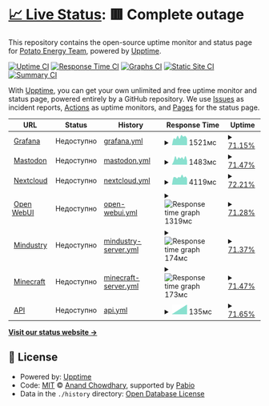 # [📈 Live Status](https://status.potatoenergy.ru): <!--live status--> **🟥 Complete outage**

This repository contains the open-source uptime monitor and status page for [Potato Energy Team](https://potatoenergy.ru/), powered by [Upptime](https://github.com/upptime/upptime).

[![Uptime CI](https://github.com/potatoenergy/status/workflows/Uptime%20CI/badge.svg)](https://github.com/potatoenergy/status/actions?query=workflow%3A%22Uptime+CI%22)
[![Response Time CI](https://github.com/potatoenergy/status/workflows/Response%20Time%20CI/badge.svg)](https://github.com/potatoenergy/status/actions?query=workflow%3A%22Response+Time+CI%22)
[![Graphs CI](https://github.com/potatoenergy/status/workflows/Graphs%20CI/badge.svg)](https://github.com/potatoenergy/status/actions?query=workflow%3A%22Graphs+CI%22)
[![Static Site CI](https://github.com/potatoenergy/status/workflows/Static%20Site%20CI/badge.svg)](https://github.com/potatoenergy/status/actions?query=workflow%3A%22Static+Site+CI%22)
[![Summary CI](https://github.com/potatoenergy/status/workflows/Summary%20CI/badge.svg)](https://github.com/potatoenergy/status/actions?query=workflow%3A%22Summary+CI%22)

With [Upptime](https://upptime.js.org), you can get your own unlimited and free uptime monitor and status page, powered entirely by a GitHub repository. We use [Issues](https://github.com/potatoenergy/status/issues) as incident reports, [Actions](https://github.com/potatoenergy/status/actions) as uptime monitors, and [Pages](https://status.potatoenergy.ru) for the status page.

<!--start: status pages-->
<!-- This summary is generated by Upptime (https://github.com/upptime/upptime) -->
<!-- Do not edit this manually, your changes will be overwritten -->
<!-- prettier-ignore -->
| URL | Status | History | Response Time | Uptime |
| --- | ------ | ------- | ------------- | ------ |
| <img alt="" src="https://icons.duckduckgo.com/ip3/grafana.potatoenergy.ru.ico" height="13"> [Grafana](https://grafana.potatoenergy.ru/api/health) | Недоступно | [grafana.yml](https://github.com/potatoenergy/status/commits/HEAD/history/grafana.yml) | <details><summary><img alt="Response time graph" src="./graphs/grafana/response-time-week.png" height="20"> 1521мс</summary><br><a href="https://status.potatoenergy.ru/history/grafana"><img alt="Response time 1521" src="https://img.shields.io/endpoint?url=https%3A%2F%2Fraw.githubusercontent.com%2Fpotatoenergy%2Fstatus%2FHEAD%2Fapi%2Fgrafana%2Fresponse-time.json"></a><br><a href="https://status.potatoenergy.ru/history/grafana"><img alt="24-hour response time 1345" src="https://img.shields.io/endpoint?url=https%3A%2F%2Fraw.githubusercontent.com%2Fpotatoenergy%2Fstatus%2FHEAD%2Fapi%2Fgrafana%2Fresponse-time-day.json"></a><br><a href="https://status.potatoenergy.ru/history/grafana"><img alt="7-day response time 1521" src="https://img.shields.io/endpoint?url=https%3A%2F%2Fraw.githubusercontent.com%2Fpotatoenergy%2Fstatus%2FHEAD%2Fapi%2Fgrafana%2Fresponse-time-week.json"></a><br><a href="https://status.potatoenergy.ru/history/grafana"><img alt="30-day response time 1521" src="https://img.shields.io/endpoint?url=https%3A%2F%2Fraw.githubusercontent.com%2Fpotatoenergy%2Fstatus%2FHEAD%2Fapi%2Fgrafana%2Fresponse-time-month.json"></a><br><a href="https://status.potatoenergy.ru/history/grafana"><img alt="1-year response time 1521" src="https://img.shields.io/endpoint?url=https%3A%2F%2Fraw.githubusercontent.com%2Fpotatoenergy%2Fstatus%2FHEAD%2Fapi%2Fgrafana%2Fresponse-time-year.json"></a></details> | <details><summary><a href="https://status.potatoenergy.ru/history/grafana">71.15%</a></summary><a href="https://status.potatoenergy.ru/history/grafana"><img alt="All-time uptime 71.15%" src="https://img.shields.io/endpoint?url=https%3A%2F%2Fraw.githubusercontent.com%2Fpotatoenergy%2Fstatus%2FHEAD%2Fapi%2Fgrafana%2Fuptime.json"></a><br><a href="https://status.potatoenergy.ru/history/grafana"><img alt="24-hour uptime 66.03%" src="https://img.shields.io/endpoint?url=https%3A%2F%2Fraw.githubusercontent.com%2Fpotatoenergy%2Fstatus%2FHEAD%2Fapi%2Fgrafana%2Fuptime-day.json"></a><br><a href="https://status.potatoenergy.ru/history/grafana"><img alt="7-day uptime 71.15%" src="https://img.shields.io/endpoint?url=https%3A%2F%2Fraw.githubusercontent.com%2Fpotatoenergy%2Fstatus%2FHEAD%2Fapi%2Fgrafana%2Fuptime-week.json"></a><br><a href="https://status.potatoenergy.ru/history/grafana"><img alt="30-day uptime 71.15%" src="https://img.shields.io/endpoint?url=https%3A%2F%2Fraw.githubusercontent.com%2Fpotatoenergy%2Fstatus%2FHEAD%2Fapi%2Fgrafana%2Fuptime-month.json"></a><br><a href="https://status.potatoenergy.ru/history/grafana"><img alt="1-year uptime 71.15%" src="https://img.shields.io/endpoint?url=https%3A%2F%2Fraw.githubusercontent.com%2Fpotatoenergy%2Fstatus%2FHEAD%2Fapi%2Fgrafana%2Fuptime-year.json"></a></details>
| <img alt="" src="https://icons.duckduckgo.com/ip3/social.potatoenergy.ru.ico" height="13"> [Mastodon](https://social.potatoenergy.ru/health) | Недоступно | [mastodon.yml](https://github.com/potatoenergy/status/commits/HEAD/history/mastodon.yml) | <details><summary><img alt="Response time graph" src="./graphs/mastodon/response-time-week.png" height="20"> 1483мс</summary><br><a href="https://status.potatoenergy.ru/history/mastodon"><img alt="Response time 1483" src="https://img.shields.io/endpoint?url=https%3A%2F%2Fraw.githubusercontent.com%2Fpotatoenergy%2Fstatus%2FHEAD%2Fapi%2Fmastodon%2Fresponse-time.json"></a><br><a href="https://status.potatoenergy.ru/history/mastodon"><img alt="24-hour response time 1352" src="https://img.shields.io/endpoint?url=https%3A%2F%2Fraw.githubusercontent.com%2Fpotatoenergy%2Fstatus%2FHEAD%2Fapi%2Fmastodon%2Fresponse-time-day.json"></a><br><a href="https://status.potatoenergy.ru/history/mastodon"><img alt="7-day response time 1483" src="https://img.shields.io/endpoint?url=https%3A%2F%2Fraw.githubusercontent.com%2Fpotatoenergy%2Fstatus%2FHEAD%2Fapi%2Fmastodon%2Fresponse-time-week.json"></a><br><a href="https://status.potatoenergy.ru/history/mastodon"><img alt="30-day response time 1483" src="https://img.shields.io/endpoint?url=https%3A%2F%2Fraw.githubusercontent.com%2Fpotatoenergy%2Fstatus%2FHEAD%2Fapi%2Fmastodon%2Fresponse-time-month.json"></a><br><a href="https://status.potatoenergy.ru/history/mastodon"><img alt="1-year response time 1483" src="https://img.shields.io/endpoint?url=https%3A%2F%2Fraw.githubusercontent.com%2Fpotatoenergy%2Fstatus%2FHEAD%2Fapi%2Fmastodon%2Fresponse-time-year.json"></a></details> | <details><summary><a href="https://status.potatoenergy.ru/history/mastodon">71.47%</a></summary><a href="https://status.potatoenergy.ru/history/mastodon"><img alt="All-time uptime 71.47%" src="https://img.shields.io/endpoint?url=https%3A%2F%2Fraw.githubusercontent.com%2Fpotatoenergy%2Fstatus%2FHEAD%2Fapi%2Fmastodon%2Fuptime.json"></a><br><a href="https://status.potatoenergy.ru/history/mastodon"><img alt="24-hour uptime 66.06%" src="https://img.shields.io/endpoint?url=https%3A%2F%2Fraw.githubusercontent.com%2Fpotatoenergy%2Fstatus%2FHEAD%2Fapi%2Fmastodon%2Fuptime-day.json"></a><br><a href="https://status.potatoenergy.ru/history/mastodon"><img alt="7-day uptime 71.47%" src="https://img.shields.io/endpoint?url=https%3A%2F%2Fraw.githubusercontent.com%2Fpotatoenergy%2Fstatus%2FHEAD%2Fapi%2Fmastodon%2Fuptime-week.json"></a><br><a href="https://status.potatoenergy.ru/history/mastodon"><img alt="30-day uptime 71.47%" src="https://img.shields.io/endpoint?url=https%3A%2F%2Fraw.githubusercontent.com%2Fpotatoenergy%2Fstatus%2FHEAD%2Fapi%2Fmastodon%2Fuptime-month.json"></a><br><a href="https://status.potatoenergy.ru/history/mastodon"><img alt="1-year uptime 71.47%" src="https://img.shields.io/endpoint?url=https%3A%2F%2Fraw.githubusercontent.com%2Fpotatoenergy%2Fstatus%2FHEAD%2Fapi%2Fmastodon%2Fuptime-year.json"></a></details>
| <img alt="" src="https://icons.duckduckgo.com/ip3/cloud.potatoenergy.ru.ico" height="13"> [Nextcloud](https://cloud.potatoenergy.ru/login) | Недоступно | [nextcloud.yml](https://github.com/potatoenergy/status/commits/HEAD/history/nextcloud.yml) | <details><summary><img alt="Response time graph" src="./graphs/nextcloud/response-time-week.png" height="20"> 4119мс</summary><br><a href="https://status.potatoenergy.ru/history/nextcloud"><img alt="Response time 4119" src="https://img.shields.io/endpoint?url=https%3A%2F%2Fraw.githubusercontent.com%2Fpotatoenergy%2Fstatus%2FHEAD%2Fapi%2Fnextcloud%2Fresponse-time.json"></a><br><a href="https://status.potatoenergy.ru/history/nextcloud"><img alt="24-hour response time 8011" src="https://img.shields.io/endpoint?url=https%3A%2F%2Fraw.githubusercontent.com%2Fpotatoenergy%2Fstatus%2FHEAD%2Fapi%2Fnextcloud%2Fresponse-time-day.json"></a><br><a href="https://status.potatoenergy.ru/history/nextcloud"><img alt="7-day response time 4119" src="https://img.shields.io/endpoint?url=https%3A%2F%2Fraw.githubusercontent.com%2Fpotatoenergy%2Fstatus%2FHEAD%2Fapi%2Fnextcloud%2Fresponse-time-week.json"></a><br><a href="https://status.potatoenergy.ru/history/nextcloud"><img alt="30-day response time 4119" src="https://img.shields.io/endpoint?url=https%3A%2F%2Fraw.githubusercontent.com%2Fpotatoenergy%2Fstatus%2FHEAD%2Fapi%2Fnextcloud%2Fresponse-time-month.json"></a><br><a href="https://status.potatoenergy.ru/history/nextcloud"><img alt="1-year response time 4119" src="https://img.shields.io/endpoint?url=https%3A%2F%2Fraw.githubusercontent.com%2Fpotatoenergy%2Fstatus%2FHEAD%2Fapi%2Fnextcloud%2Fresponse-time-year.json"></a></details> | <details><summary><a href="https://status.potatoenergy.ru/history/nextcloud">72.21%</a></summary><a href="https://status.potatoenergy.ru/history/nextcloud"><img alt="All-time uptime 72.21%" src="https://img.shields.io/endpoint?url=https%3A%2F%2Fraw.githubusercontent.com%2Fpotatoenergy%2Fstatus%2FHEAD%2Fapi%2Fnextcloud%2Fuptime.json"></a><br><a href="https://status.potatoenergy.ru/history/nextcloud"><img alt="24-hour uptime 67.35%" src="https://img.shields.io/endpoint?url=https%3A%2F%2Fraw.githubusercontent.com%2Fpotatoenergy%2Fstatus%2FHEAD%2Fapi%2Fnextcloud%2Fuptime-day.json"></a><br><a href="https://status.potatoenergy.ru/history/nextcloud"><img alt="7-day uptime 72.21%" src="https://img.shields.io/endpoint?url=https%3A%2F%2Fraw.githubusercontent.com%2Fpotatoenergy%2Fstatus%2FHEAD%2Fapi%2Fnextcloud%2Fuptime-week.json"></a><br><a href="https://status.potatoenergy.ru/history/nextcloud"><img alt="30-day uptime 72.21%" src="https://img.shields.io/endpoint?url=https%3A%2F%2Fraw.githubusercontent.com%2Fpotatoenergy%2Fstatus%2FHEAD%2Fapi%2Fnextcloud%2Fuptime-month.json"></a><br><a href="https://status.potatoenergy.ru/history/nextcloud"><img alt="1-year uptime 72.21%" src="https://img.shields.io/endpoint?url=https%3A%2F%2Fraw.githubusercontent.com%2Fpotatoenergy%2Fstatus%2FHEAD%2Fapi%2Fnextcloud%2Fuptime-year.json"></a></details>
| <img alt="" src="https://icons.duckduckgo.com/ip3/chat.potatoenergy.ru.ico" height="13"> [Open WebUI](https://chat.potatoenergy.ru/health) | Недоступно | [open-webui.yml](https://github.com/potatoenergy/status/commits/HEAD/history/open-webui.yml) | <details><summary><img alt="Response time graph" src="./graphs/open-webui/response-time-week.png" height="20"> 1319мс</summary><br><a href="https://status.potatoenergy.ru/history/open-webui"><img alt="Response time 1319" src="https://img.shields.io/endpoint?url=https%3A%2F%2Fraw.githubusercontent.com%2Fpotatoenergy%2Fstatus%2FHEAD%2Fapi%2Fopen-webui%2Fresponse-time.json"></a><br><a href="https://status.potatoenergy.ru/history/open-webui"><img alt="24-hour response time 1696" src="https://img.shields.io/endpoint?url=https%3A%2F%2Fraw.githubusercontent.com%2Fpotatoenergy%2Fstatus%2FHEAD%2Fapi%2Fopen-webui%2Fresponse-time-day.json"></a><br><a href="https://status.potatoenergy.ru/history/open-webui"><img alt="7-day response time 1319" src="https://img.shields.io/endpoint?url=https%3A%2F%2Fraw.githubusercontent.com%2Fpotatoenergy%2Fstatus%2FHEAD%2Fapi%2Fopen-webui%2Fresponse-time-week.json"></a><br><a href="https://status.potatoenergy.ru/history/open-webui"><img alt="30-day response time 1319" src="https://img.shields.io/endpoint?url=https%3A%2F%2Fraw.githubusercontent.com%2Fpotatoenergy%2Fstatus%2FHEAD%2Fapi%2Fopen-webui%2Fresponse-time-month.json"></a><br><a href="https://status.potatoenergy.ru/history/open-webui"><img alt="1-year response time 1319" src="https://img.shields.io/endpoint?url=https%3A%2F%2Fraw.githubusercontent.com%2Fpotatoenergy%2Fstatus%2FHEAD%2Fapi%2Fopen-webui%2Fresponse-time-year.json"></a></details> | <details><summary><a href="https://status.potatoenergy.ru/history/open-webui">71.28%</a></summary><a href="https://status.potatoenergy.ru/history/open-webui"><img alt="All-time uptime 71.28%" src="https://img.shields.io/endpoint?url=https%3A%2F%2Fraw.githubusercontent.com%2Fpotatoenergy%2Fstatus%2FHEAD%2Fapi%2Fopen-webui%2Fuptime.json"></a><br><a href="https://status.potatoenergy.ru/history/open-webui"><img alt="24-hour uptime 66.13%" src="https://img.shields.io/endpoint?url=https%3A%2F%2Fraw.githubusercontent.com%2Fpotatoenergy%2Fstatus%2FHEAD%2Fapi%2Fopen-webui%2Fuptime-day.json"></a><br><a href="https://status.potatoenergy.ru/history/open-webui"><img alt="7-day uptime 71.28%" src="https://img.shields.io/endpoint?url=https%3A%2F%2Fraw.githubusercontent.com%2Fpotatoenergy%2Fstatus%2FHEAD%2Fapi%2Fopen-webui%2Fuptime-week.json"></a><br><a href="https://status.potatoenergy.ru/history/open-webui"><img alt="30-day uptime 71.28%" src="https://img.shields.io/endpoint?url=https%3A%2F%2Fraw.githubusercontent.com%2Fpotatoenergy%2Fstatus%2FHEAD%2Fapi%2Fopen-webui%2Fuptime-month.json"></a><br><a href="https://status.potatoenergy.ru/history/open-webui"><img alt="1-year uptime 71.28%" src="https://img.shields.io/endpoint?url=https%3A%2F%2Fraw.githubusercontent.com%2Fpotatoenergy%2Fstatus%2FHEAD%2Fapi%2Fopen-webui%2Fuptime-year.json"></a></details>
| <img alt="" src="https://icons.duckduckgo.com/ip3/null.ico" height="13"> [Mindustry](connect.potatoenergy.ru) | Недоступно | [mindustry-server.yml](https://github.com/potatoenergy/status/commits/HEAD/history/mindustry-server.yml) | <details><summary><img alt="Response time graph" src="./graphs/mindustry-server/response-time-week.png" height="20"> 174мс</summary><br><a href="https://status.potatoenergy.ru/history/mindustry-server"><img alt="Response time 171" src="https://img.shields.io/endpoint?url=https%3A%2F%2Fraw.githubusercontent.com%2Fpotatoenergy%2Fstatus%2FHEAD%2Fapi%2Fmindustry-server%2Fresponse-time.json"></a><br><a href="https://status.potatoenergy.ru/history/mindustry-server"><img alt="24-hour response time 187" src="https://img.shields.io/endpoint?url=https%3A%2F%2Fraw.githubusercontent.com%2Fpotatoenergy%2Fstatus%2FHEAD%2Fapi%2Fmindustry-server%2Fresponse-time-day.json"></a><br><a href="https://status.potatoenergy.ru/history/mindustry-server"><img alt="7-day response time 174" src="https://img.shields.io/endpoint?url=https%3A%2F%2Fraw.githubusercontent.com%2Fpotatoenergy%2Fstatus%2FHEAD%2Fapi%2Fmindustry-server%2Fresponse-time-week.json"></a><br><a href="https://status.potatoenergy.ru/history/mindustry-server"><img alt="30-day response time 174" src="https://img.shields.io/endpoint?url=https%3A%2F%2Fraw.githubusercontent.com%2Fpotatoenergy%2Fstatus%2FHEAD%2Fapi%2Fmindustry-server%2Fresponse-time-month.json"></a><br><a href="https://status.potatoenergy.ru/history/mindustry-server"><img alt="1-year response time 171" src="https://img.shields.io/endpoint?url=https%3A%2F%2Fraw.githubusercontent.com%2Fpotatoenergy%2Fstatus%2FHEAD%2Fapi%2Fmindustry-server%2Fresponse-time-year.json"></a></details> | <details><summary><a href="https://status.potatoenergy.ru/history/mindustry-server">71.37%</a></summary><a href="https://status.potatoenergy.ru/history/mindustry-server"><img alt="All-time uptime 62.55%" src="https://img.shields.io/endpoint?url=https%3A%2F%2Fraw.githubusercontent.com%2Fpotatoenergy%2Fstatus%2FHEAD%2Fapi%2Fmindustry-server%2Fuptime.json"></a><br><a href="https://status.potatoenergy.ru/history/mindustry-server"><img alt="24-hour uptime 66.21%" src="https://img.shields.io/endpoint?url=https%3A%2F%2Fraw.githubusercontent.com%2Fpotatoenergy%2Fstatus%2FHEAD%2Fapi%2Fmindustry-server%2Fuptime-day.json"></a><br><a href="https://status.potatoenergy.ru/history/mindustry-server"><img alt="7-day uptime 71.37%" src="https://img.shields.io/endpoint?url=https%3A%2F%2Fraw.githubusercontent.com%2Fpotatoenergy%2Fstatus%2FHEAD%2Fapi%2Fmindustry-server%2Fuptime-week.json"></a><br><a href="https://status.potatoenergy.ru/history/mindustry-server"><img alt="30-day uptime 71.37%" src="https://img.shields.io/endpoint?url=https%3A%2F%2Fraw.githubusercontent.com%2Fpotatoenergy%2Fstatus%2FHEAD%2Fapi%2Fmindustry-server%2Fuptime-month.json"></a><br><a href="https://status.potatoenergy.ru/history/mindustry-server"><img alt="1-year uptime 62.55%" src="https://img.shields.io/endpoint?url=https%3A%2F%2Fraw.githubusercontent.com%2Fpotatoenergy%2Fstatus%2FHEAD%2Fapi%2Fmindustry-server%2Fuptime-year.json"></a></details>
| <img alt="" src="https://icons.duckduckgo.com/ip3/null.ico" height="13"> [Minecraft](connect.potatoenergy.ru) | Недоступно | [minecraft-server.yml](https://github.com/potatoenergy/status/commits/HEAD/history/minecraft-server.yml) | <details><summary><img alt="Response time graph" src="./graphs/minecraft-server/response-time-week.png" height="20"> 173мс</summary><br><a href="https://status.potatoenergy.ru/history/minecraft-server"><img alt="Response time 169" src="https://img.shields.io/endpoint?url=https%3A%2F%2Fraw.githubusercontent.com%2Fpotatoenergy%2Fstatus%2FHEAD%2Fapi%2Fminecraft-server%2Fresponse-time.json"></a><br><a href="https://status.potatoenergy.ru/history/minecraft-server"><img alt="24-hour response time 184" src="https://img.shields.io/endpoint?url=https%3A%2F%2Fraw.githubusercontent.com%2Fpotatoenergy%2Fstatus%2FHEAD%2Fapi%2Fminecraft-server%2Fresponse-time-day.json"></a><br><a href="https://status.potatoenergy.ru/history/minecraft-server"><img alt="7-day response time 173" src="https://img.shields.io/endpoint?url=https%3A%2F%2Fraw.githubusercontent.com%2Fpotatoenergy%2Fstatus%2FHEAD%2Fapi%2Fminecraft-server%2Fresponse-time-week.json"></a><br><a href="https://status.potatoenergy.ru/history/minecraft-server"><img alt="30-day response time 173" src="https://img.shields.io/endpoint?url=https%3A%2F%2Fraw.githubusercontent.com%2Fpotatoenergy%2Fstatus%2FHEAD%2Fapi%2Fminecraft-server%2Fresponse-time-month.json"></a><br><a href="https://status.potatoenergy.ru/history/minecraft-server"><img alt="1-year response time 169" src="https://img.shields.io/endpoint?url=https%3A%2F%2Fraw.githubusercontent.com%2Fpotatoenergy%2Fstatus%2FHEAD%2Fapi%2Fminecraft-server%2Fresponse-time-year.json"></a></details> | <details><summary><a href="https://status.potatoenergy.ru/history/minecraft-server">71.47%</a></summary><a href="https://status.potatoenergy.ru/history/minecraft-server"><img alt="All-time uptime 62.69%" src="https://img.shields.io/endpoint?url=https%3A%2F%2Fraw.githubusercontent.com%2Fpotatoenergy%2Fstatus%2FHEAD%2Fapi%2Fminecraft-server%2Fuptime.json"></a><br><a href="https://status.potatoenergy.ru/history/minecraft-server"><img alt="24-hour uptime 66.30%" src="https://img.shields.io/endpoint?url=https%3A%2F%2Fraw.githubusercontent.com%2Fpotatoenergy%2Fstatus%2FHEAD%2Fapi%2Fminecraft-server%2Fuptime-day.json"></a><br><a href="https://status.potatoenergy.ru/history/minecraft-server"><img alt="7-day uptime 71.47%" src="https://img.shields.io/endpoint?url=https%3A%2F%2Fraw.githubusercontent.com%2Fpotatoenergy%2Fstatus%2FHEAD%2Fapi%2Fminecraft-server%2Fuptime-week.json"></a><br><a href="https://status.potatoenergy.ru/history/minecraft-server"><img alt="30-day uptime 71.47%" src="https://img.shields.io/endpoint?url=https%3A%2F%2Fraw.githubusercontent.com%2Fpotatoenergy%2Fstatus%2FHEAD%2Fapi%2Fminecraft-server%2Fuptime-month.json"></a><br><a href="https://status.potatoenergy.ru/history/minecraft-server"><img alt="1-year uptime 62.69%" src="https://img.shields.io/endpoint?url=https%3A%2F%2Fraw.githubusercontent.com%2Fpotatoenergy%2Fstatus%2FHEAD%2Fapi%2Fminecraft-server%2Fuptime-year.json"></a></details>
| <img alt="" src="https://icons.duckduckgo.com/ip3/null.ico" height="13"> [API](connect.potatoenergy.ru) | Недоступно | [api.yml](https://github.com/potatoenergy/status/commits/HEAD/history/api.yml) | <details><summary><img alt="Response time graph" src="./graphs/api/response-time-week.png" height="20"> 135мс</summary><br><a href="https://status.potatoenergy.ru/history/api"><img alt="Response time 135" src="https://img.shields.io/endpoint?url=https%3A%2F%2Fraw.githubusercontent.com%2Fpotatoenergy%2Fstatus%2FHEAD%2Fapi%2Fapi%2Fresponse-time.json"></a><br><a href="https://status.potatoenergy.ru/history/api"><img alt="24-hour response time 135" src="https://img.shields.io/endpoint?url=https%3A%2F%2Fraw.githubusercontent.com%2Fpotatoenergy%2Fstatus%2FHEAD%2Fapi%2Fapi%2Fresponse-time-day.json"></a><br><a href="https://status.potatoenergy.ru/history/api"><img alt="7-day response time 135" src="https://img.shields.io/endpoint?url=https%3A%2F%2Fraw.githubusercontent.com%2Fpotatoenergy%2Fstatus%2FHEAD%2Fapi%2Fapi%2Fresponse-time-week.json"></a><br><a href="https://status.potatoenergy.ru/history/api"><img alt="30-day response time 135" src="https://img.shields.io/endpoint?url=https%3A%2F%2Fraw.githubusercontent.com%2Fpotatoenergy%2Fstatus%2FHEAD%2Fapi%2Fapi%2Fresponse-time-month.json"></a><br><a href="https://status.potatoenergy.ru/history/api"><img alt="1-year response time 135" src="https://img.shields.io/endpoint?url=https%3A%2F%2Fraw.githubusercontent.com%2Fpotatoenergy%2Fstatus%2FHEAD%2Fapi%2Fapi%2Fresponse-time-year.json"></a></details> | <details><summary><a href="https://status.potatoenergy.ru/history/api">71.65%</a></summary><a href="https://status.potatoenergy.ru/history/api"><img alt="All-time uptime 71.65%" src="https://img.shields.io/endpoint?url=https%3A%2F%2Fraw.githubusercontent.com%2Fpotatoenergy%2Fstatus%2FHEAD%2Fapi%2Fapi%2Fuptime.json"></a><br><a href="https://status.potatoenergy.ru/history/api"><img alt="24-hour uptime 67.65%" src="https://img.shields.io/endpoint?url=https%3A%2F%2Fraw.githubusercontent.com%2Fpotatoenergy%2Fstatus%2FHEAD%2Fapi%2Fapi%2Fuptime-day.json"></a><br><a href="https://status.potatoenergy.ru/history/api"><img alt="7-day uptime 71.65%" src="https://img.shields.io/endpoint?url=https%3A%2F%2Fraw.githubusercontent.com%2Fpotatoenergy%2Fstatus%2FHEAD%2Fapi%2Fapi%2Fuptime-week.json"></a><br><a href="https://status.potatoenergy.ru/history/api"><img alt="30-day uptime 71.65%" src="https://img.shields.io/endpoint?url=https%3A%2F%2Fraw.githubusercontent.com%2Fpotatoenergy%2Fstatus%2FHEAD%2Fapi%2Fapi%2Fuptime-month.json"></a><br><a href="https://status.potatoenergy.ru/history/api"><img alt="1-year uptime 71.65%" src="https://img.shields.io/endpoint?url=https%3A%2F%2Fraw.githubusercontent.com%2Fpotatoenergy%2Fstatus%2FHEAD%2Fapi%2Fapi%2Fuptime-year.json"></a></details>

<!--end: status pages-->

[**Visit our status website →**](https://status.potatoenergy.ru)

## 📄 License

- Powered by: [Upptime](https://github.com/upptime/upptime)
- Code: [MIT](./LICENSE) © [Anand Chowdhary](https://anandchowdhary.com), supported by [Pabio](https://pabio.com)
- Data in the `./history` directory: [Open Database License](https://opendatacommons.org/licenses/odbl/1-0/)
